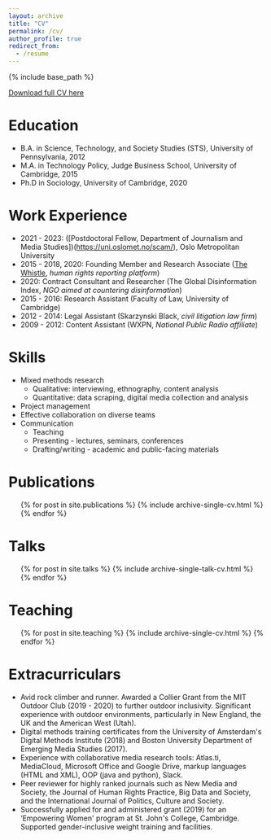 ```yaml
---
layout: archive
title: "CV"
permalink: /cv/
author_profile: true
redirect_from:
  - /resume
---
```


{% include base_path %}


[Download full CV here](/files/Rebekah-Larsen-CV.pdf)

Education
======
* B.A. in Science, Technology, and Society Studies (STS), University of Pennsylvania, 2012
* M.A. in Technology Policy, Judge Business School, University of Cambridge, 2015
* Ph.D in Sociology, University of Cambridge, 2020 

Work Experience 
======
* 2021 - 2023: ([Postdoctoral Fellow, Department of Journalism and Media Studies])(https://uni.oslomet.no/scam/), Oslo Metropolitan University
* 2015 - 2018, 2020: Founding Member and Research Associate ([The Whistle](http://thewhistle.org/), <i>human rights reporting platform</i>)
* 2020: Contract Consultant and Researcher (The Global Disinformation Index, <i>NGO aimed at countering disinformation</i>)
* 2015 - 2016: Research Assistant (Faculty of Law, University of Cambridge)
* 2012 - 2014: Legal Assistant (Skarzynski Black, <i>civil litigation law firm</i>)
* 2009 - 2012: Content Assistant (WXPN, <i>National Public Radio affiliate</i>)

  
Skills
======
* Mixed methods research 
  * Qualitative: interviewing, ethnography, content analysis
  * Quantitative: data scraping, digital media collection and analysis
* Project management
* Effective collaboration on diverse teams
* Communication
  * Teaching
  * Presenting - lectures, seminars, conferences
  * Drafting/writing - academic and public-facing materials

Publications
======
  <ul>{% for post in site.publications %}
    {% include archive-single-cv.html %}
  {% endfor %}</ul>
  
Talks
======
  <ul>{% for post in site.talks %}
    {% include archive-single-talk-cv.html %}
  {% endfor %}</ul>
  
Teaching
======
  <ul>{% for post in site.teaching %}
    {% include archive-single-cv.html %}
  {% endfor %}</ul>
  
Extracurriculars
======
* Avid rock climber and runner. Awarded a Collier Grant from the MIT Outdoor Club (2019 - 2020) to further outdoor inclusivity. Significant experience with outdoor environments, particularly in New England, the UK and the American West (Utah).
* Digital methods training certificates from the University of Amsterdam's Digital Methods Institute (2018) and Boston University Department of Emerging Media Studies (2017).
* Experience with collaborative media research tools: Atlas.ti, MediaCloud, Microsoft Office and Google Drive, markup languages (HTML and XML), OOP (java and python), Slack.
* Peer reviewer for highly ranked journals such as New Media and Society, the Journal of Human Rights Practice, Big Data and Society, and the International Journal of Politics, Culture and Society.
* Successfully applied for and administered grant (2019) for an ‘Empowering Women' program at St. John's College, Cambridge. Supported gender-inclusive weight training and facilities. 

